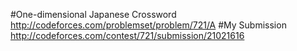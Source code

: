 #One-dimensional Japanese Crossword
http://codeforces.com/problemset/problem/721/A
#My Submission
http://codeforces.com/contest/721/submission/21021616
